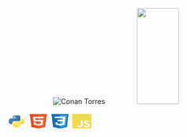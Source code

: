 <div align="center">  
  <img width="49%" height="195px" src="https://github-readme-stats.vercel.app/api?username=C0nanT&show_icons=true&count_private=true&hide_border=true&title_color=ff91a4&icon_color=ff91a4&text_color=c9d1d9&bg_color=0d1117" alt="Conan Torres" /> 
  <img width="41%" height="195px" src="https://github-readme-stats.vercel.app/api/top-langs/?username=C0nanT&layout=compact&hide_border=true&title_color=ff91a4&text_color=ff91a4&bg_color=0d1117" />
</div>


<div style="display: inline_block"><br>
  <img align="center" alt="Conan-Python" height="30" width="40" src="https://raw.githubusercontent.com/devicons/devicon/master/icons/python/python-original.svg">
  <img align="center" alt="Conan-HTML" height="30" width="40" src="https://raw.githubusercontent.com/devicons/devicon/master/icons/html5/html5-original.svg">
  <img align="center" alt="Conan-CSS" height="30" width="40" src="https://raw.githubusercontent.com/devicons/devicon/master/icons/css3/css3-original.svg">
  <img align="center" alt="Conan-Js" height="30" width="40" src="https://raw.githubusercontent.com/devicons/devicon/master/icons/javascript/javascript-plain.svg">
</div>
